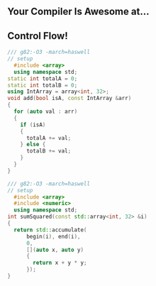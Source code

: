 <div class="white-bg">
<h2>Your Compiler Is Awesome at...</h2>
<h2 class="fragment">Control Flow!</h2>
</div>


```cpp
/// g82:-O3 -march=haswell
// setup
  #include <array>
  using namespace std;
static int totalA = 0;
static int totalB = 0;
using IntArray = array<int, 32>;
void add(bool isA, const IntArray &arr)
{
  for (auto val : arr)
  {
    if (isA)
    {
      totalA += val;
    } else {
      totalB += val;
    }
  }
}
```


```cpp
/// g82:-O3 -march=haswell
// setup
  #include <array>
  #include <numeric>
  using namespace std;
int sumSquared(const std::array<int, 32> &i)
{
  return std::accumulate(
      begin(i), end(i), 
      0,
      [](auto x, auto y)
      {
        return x + y * y;
      });
}
```